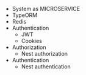 * System as MICROSERVICE
* TypeORM
* Redis
* Authentication
  * JWT
  * Cookies
* Authorization
  * Nest authorization
* Authentication
  * Nest authentication
